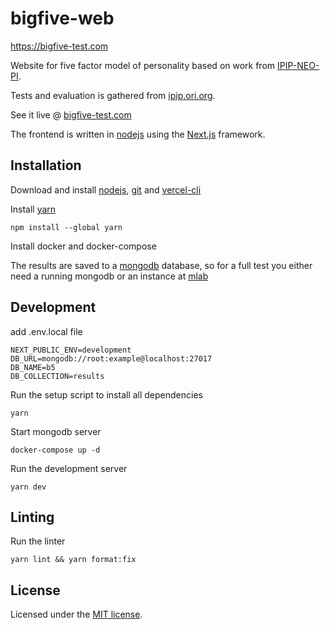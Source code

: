 # bigfive-web

https://bigfive-test.com

Website for five factor model of personality based on work from [IPIP-NEO-PI](https://github.com/kholia/IPIP-NEO-PI).

Tests and evaluation is gathered from [ipip.ori.org](http://ipip.ori.org).

See it live @ [bigfive-test.com](https://bigfive-test.com)

The frontend is written in [nodejs](https://nodejs.org) using the
[Next.js](https://nextjs.org/) framework.

## Installation

Download and install [nodejs](https://nodejs.org),
[git](https://git-scm.com/downloads) and [vercel-cli](https://vercel.com/download)

Install [yarn](https://classic.yarnpkg.com/lang/en/docs/install/#debian-stable)

```
npm install --global yarn
```

Install docker and docker-compose

The results are saved to a [mongodb](https://www.mongodb.com/) database, so for a full test you either need a running mongodb or an instance at [mlab](https://mlab.com/)

## Development

add .env.local file

```
NEXT_PUBLIC_ENV=development
DB_URL=mongodb://root:example@localhost:27017
DB_NAME=b5
DB_COLLECTION=results
```

Run the setup script to install all dependencies

```
yarn
```

Start mongodb server

```
docker-compose up -d
```

Run the development server

```
yarn dev
```

## Linting

Run the linter

```
yarn lint && yarn format:fix
```

## License

Licensed under the [MIT license](../LICENSE).

